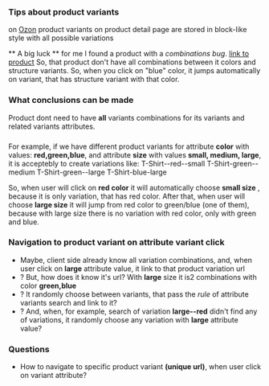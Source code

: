 ### Tips about product variants

on [Ozon](https://ozon.ru) product variants on product detail page are stored in block-like style with all possible variations

** A big luck ** for me I found a product with a *combinations bug*. [link to product](https://www.ozon.ru/product/tsvetnaya-penka-muss-moya-prelest-tsarevna-rybka-200-ml-tsvetnaya-penka-muss-moya-prelest-160931371/)
So, that product don't have all combinations between it colors and structure variants. 
So, when you click on "blue" color, it jumps automatically on variant, that has structure variant with that color. 
### What conclusions can be made
Product dont need to have **all** variants combinations for its variants and related variants attributes.
### 
For example, if we have different product variants for 
attribute **color** with values: **red,green,blue**, and attribute **size** with values **small, medium, large**, it is acceptebly to create variations like:
T-Shirt--red--small
T-Shirt-green--medium
T-Shirt-green--large
T-Shirt-blue-large

So, when user will click on **red color** it will automatically choose **small size** , because it is only variation, that has red color. After that, when user will choose **large size** it will jump from red color to green/blue (one of them), because with large size there is no variation with red color, only with green and blue.

### Navigation to product variant on attribute variant click
- Maybe, client side already know all variation combinations, and, when user click on **large** attribute value, it link to that product variation url
- ? But, how does it know it's url? With **large** size it is2 combinations with color **green,blue**
- ? It randomly choose between variants, that pass the *rule* of attribute variants search and link to it? 
- ? And, when, for example, search of variation **large--red** didn't find any of variations, it randomly choose any variation with **large** attribute value?


### Questions
- How to navigate to specific product variant **(unique url)**, when user click on variant attribute?

